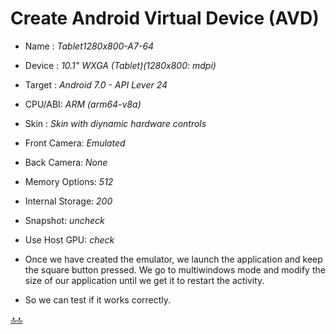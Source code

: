 <div class="header" id="myHeader">
  <div class="navbar" w3-include-html="/menu.inc"> </div>
</div>
<div class="title"><script> document.write(document.title);</script></div>  
<main>
<!-- markdownlint-disable-next-line -->
<span id="topo"><span>

# Create Android Virtual Device (AVD)

- Name   : _Tablet1280x800-A7-64_
- Device : _10.1" WXGA (Tablet)(1280x800: mdpi)_
- Target : _Android 7.0 - API Lever 24_
- CPU/ABI: _ARM (arm64-v8a)_
- Skin   : _Skin with diynamic hardware controls_
- Front Camera: _Emulated_
- Back Camera: _None_
- Memory Options: _512_
- Internal Storage: _200_
- Snapshot: _uncheck_
- Use Host GPU: _check_

- Once we have created the emulator, we launch the application and keep the square button pressed. We go to multiwindows mode and modify the size of our application until we get it to restart the activity.

- So we can test if it works correctly.

</main>

[🔝🔝](#topo "Retorna ao topo")
